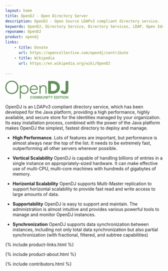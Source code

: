 ```yaml
---
layout: home
title: OpenDJ - Open Directory Server
description: OpenDJ - Open Source LDAPv3 compliant directory service.
keywords: OpenDJ, Directory Service, Directory Services, LDAP, Open Identity Platform
reponame: OpenDJ
product: opendj
links: 
    - title: Donate
      url: https://opencollective.com/opendj/contribute
    - title: Wikipedia
      url: https://en.wikipedia.org/wiki/OpenDJ

---
```

<div class="container text-center mb-4">
    <a target="_blank" href="https://github.com/OpenIdentityPlatform/OpenDJ">
        <img src="/assets/img/opendj-logo.png" width="40%" alt="OpenDJ Logo"/>
    </a>
</div>

OpenDJ is an LDAPv3 compliant directory service, which has been developed for the Java platform, providing a high performance, highly available, and secure store for the identities managed by your organization. Its easy installation process, combined with the power of the Java platform makes OpenDJ the simplest, fastest directory to deploy and manage.

* **High Performance**. Lots of features are important, but performance is almost always near the top of the list. It needs to be extremely fast, outperforming all other servers wherever possible.

* **Vertical Scalability**  OpenDJ is capable of handling billions of entries in a single instance on appropriately-sized hardware. It can make effective use of multi-CPU, multi-core machines with hundreds of gigabytes of memory.

* **Horizontal Scalability** OpenDJ supports Multi-Master replication to support horizontal scalability to provide fast read and write access to large amounts of data.

* **Supportability** OpenDJ is easy to support and maintain. The administration is almost intuitive and provides various powerful tools to manage and monitor OpenDJ instances.

* **Synchronization** OpenDJ supports data synchronization between instances, including not only total data synchronization but also partial synchronization (with fractional, filtered, and subtree capabilities)

 {% include product-links.html %}

 {% include product-about.html %}

 {% include contributors.html %}